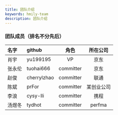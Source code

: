 ```yaml
---
title: 团队介绍
keywords: hmily-team
description: 团队介绍
---
```


### 团队成员（排名不分先后）

 |名字                      | github  |  角色   | 所在公司  |
 |:------------------------ |:----- |:-------: |:-------:|
 |肖宇                |yu199195 |  VP   | 京东     |
 |张永伦                |tuohai666 |  committer   | 京东     |
 |赵俊                |cherrylzhao |  committer   | 联通     |
 |陈斌                |prFor |  committer   | 某创业公司     |
 |李浪               |cysy-lli |  committer   | 携程     |
 |汤煜冬               |tydhot |  committer   | perfma     |
